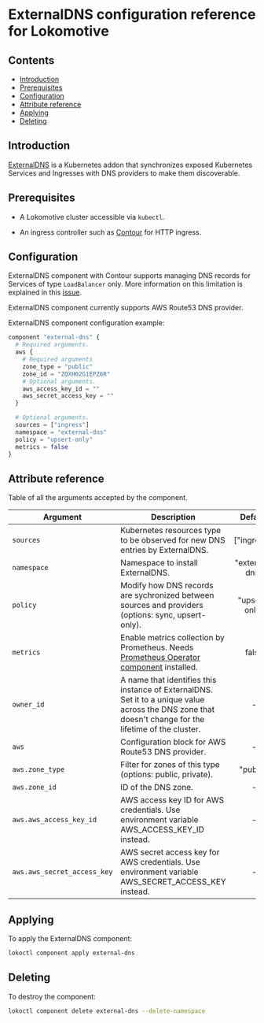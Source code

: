 # ExternalDNS configuration reference for Lokomotive

## Contents

* [Introduction](#introduction)
* [Prerequisites](#prerequisites)
* [Configuration](#configuration)
* [Attribute reference](#attribute-reference)
* [Applying](#applying)
* [Deleting](#deleting)

## Introduction

[ExternalDNS](https://github.com/kubernetes-incubator/external-dns) is a Kubernetes addon that
synchronizes exposed Kubernetes Services and Ingresses with DNS providers to make them discoverable.

## Prerequisites

* A Lokomotive cluster accessible via `kubectl`.

* An ingress controller such as [Contour](contour.md) for HTTP ingress.

## Configuration

ExternalDNS component with Contour supports managing DNS records for Services of type `LoadBalancer`
only. More information on this limitation is explained in this
[issue](https://github.com/projectcontour/contour/issues/403).

ExternalDNS component currently supports AWS Route53 DNS provider.

ExternalDNS component configuration example:

```tf
component "external-dns" {
  # Required arguments.
  aws {
    # Required arguments
    zone_type = "public"
    zone_id = "ZQXH02G1EPZ6R"
    # Optional arguments.
    aws_access_key_id = ""
    aws_secret_access_key = ""
  }

  # Optional arguments.
  sources = ["ingress"]
  namespace = "external-dns"
  policy = "upsert-only"
  metrics = false
}
```

## Attribute reference

Table of all the arguments accepted by the component.

| Argument                    | Description                                                                                                                                            |    Default     |     Type     | Required |
|-----------------------------|--------------------------------------------------------------------------------------------------------------------------------------------------------|:--------------:|:------------:|:--------:|
| `sources`                   | Kubernetes resources type to be observed for new DNS entries by ExternalDNS.                                                                           |  ["ingress"]   | list(string) |  false   |
| `namespace`                 | Namespace to install ExternalDNS.                                                                                                                      | "external-dns" |    string    |  false   |
| `policy`                    | Modify how DNS records are sychronized between sources and providers (options: sync, upsert-only).                                                     | "upsert-only"  |    string    |  false   |
| `metrics`                   | Enable metrics collection by Prometheus. Needs [Prometheus Operator component](prometheus-operator.md) installed.                                      |     false      |     bool     |  false   |
| `owner_id`                  | A name that identifies this instance of ExternalDNS. Set it to a unique value across the DNS zone that doesn't change for the lifetime of the cluster. |       -        |    string    |   true   |
| `aws`                       | Configuration block for AWS Route53 DNS provider.                                                                                                      |       -        |    object    |   true   |
| `aws.zone_type`             | Filter for zones of this type (options: public, private).                                                                                              |    "public"    |    string    |  false   |
| `aws.zone_id`               | ID of the DNS zone.                                                                                                                                    |       -        |    string    |   true   |
| `aws.aws_access_key_id`     | AWS access key ID for AWS credentials. Use environment variable AWS_ACCESS_KEY_ID instead.                                                             |       -        |    string    |  false   |
| `aws.aws_secret_access_key` | AWS secret access key for AWS credentials. Use environment variable AWS_SECRET_ACCESS_KEY instead.                                                     |       -        |    string    |  false   |


## Applying

To apply the ExternalDNS component:

```bash
lokoctl component apply external-dns
```
## Deleting

To destroy the component:

```bash
lokoctl component delete external-dns --delete-namespace
```
